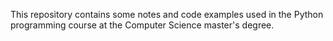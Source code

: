 This repository contains some notes and code examples  used in the Python programming course at the Computer Science master's degree.